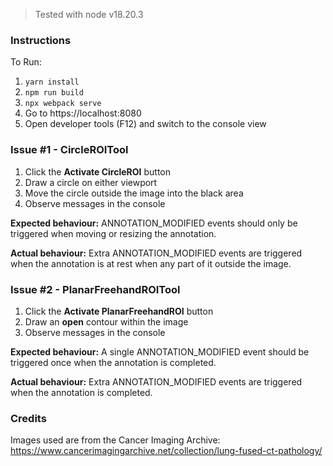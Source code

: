 > Tested with node v18.20.3

### Instructions

To Run:
1. `yarn install`
2. `npm run build`
3. `npx webpack serve`
4. Go to https://localhost:8080
5. Open developer tools (F12) and switch to the console view

### Issue #1 - CircleROITool

1. Click the **Activate CircleROI** button
2. Draw a circle on either viewport
3. Move the circle outside the image into the black area
4. Observe messages in the console

**Expected behaviour:** ANNOTATION_MODIFIED events should only be triggered when moving or resizing the annotation.

**Actual behaviour:** Extra ANNOTATION_MODIFIED events are triggered when the annotation is at rest when any part of it outside the image.

### Issue #2 - PlanarFreehandROITool

1. Click the **Activate PlanarFreehandROI** button
2. Draw an **open** contour within the image
3. Observe messages in the console

**Expected behaviour:** A single ANNOTATION_MODIFIED event should be triggered once when the annotation is completed.

**Actual behaviour:** Extra ANNOTATION_MODIFIED events are triggered when the annotation is completed.

### Credits

Images used are from the Cancer Imaging Archive: https://www.cancerimagingarchive.net/collection/lung-fused-ct-pathology/